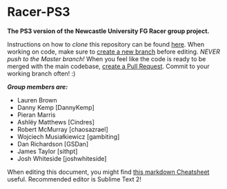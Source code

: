Racer-PS3
=========

**The PS3 version of the Newcastle University FG Racer group project.**

Instructions on how to *clone* this repository can be found [here](http://git-scm.com/book/en/Git-Basics-Getting-a-Git-Repository "Cloning GitHub Repos"). When working on code, make sure to [create a new branch](http://git-scm.com/book/en/Git-Branching-Basic-Branching-and-Merging) before editing. *_NEVER_ push to the Master branch!* When you feel like the code is ready to be merged with the main codebase, [create a Pull Request](https://help.github.com/articles/using-pull-requests). Commit to your working branch often! :)

**_Group members are:_**

* Lauren Brown
* Danny Kemp [DannyKemp]
* Pieran Marris
* Ashlëy Matthews [Cindres]
* Robert McMurray [chaosazrael]
* Wojciech Musiałkiewicz [gambiting]
* Dan Richardson [GSDan]
* James Taylor [sithpt]
* Josh Whiteside [joshwhiteside]


When editing this document, you might find [this markdown Cheatsheet](https://github.com/adam-p/markdown-here/wiki/Markdown-Cheatsheet) useful. Recommended editor is Sublime Text 2!